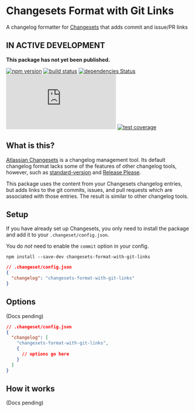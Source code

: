 # Changesets Format with Git Links

A changelog formatter for [Changesets](https://github.com/changesets/changesets) that adds commit and issue/PR links

## IN ACTIVE DEVELOPMENT

**This package has not yet been published.**

[![npm version](https://img.shields.io/npm/v/changesets-format-with-git-links.svg)](https://www.npmjs.com/package/changesets-format-with-git-links)
[![build status](https://github.com/spautz/changesets-format-with-git-links/workflows/CI/badge.svg)](https://github.com/spautz/changesets-format-with-git-links/actions)
[![dependencies Status](https://status.david-dm.org/gh/spautz/changesets-format-with-git-links.svg)](https://david-dm.org/spautz/changesets-format-with-git-links)
[![gzip size](https://img.badgesize.io/https://unpkg.com/changesets-format-with-git-links@latest/dist/index.cjs.js?compression=gzip)](https://bundlephobia.com/result?p=changesets-format-with-git-links)
[![test coverage](https://img.shields.io/coveralls/github/spautz/changesets-format-with-git-links/main.svg)](https://coveralls.io/github/spautz/changesets-format-with-git-links?branch=main)

## What is this?

[Atlassian Changesets](https://github.com/changesets/changesets) is a changelog management tool. Its default changelog
format lacks some of the features of other changelog tools, however, such as [standard-version](https://github.com/conventional-changelog/standard-version/blob/master/CHANGELOG.md)
and [Release Please](https://github.com/googleapis/release-please/blob/main/CHANGELOG.md).

This package uses the content from your Changesets changelog entries, but adds links to the git commits, issues, and pull requests
which are associated with those entries. The result is similar to other changelog tools.

## Setup

If you have already set up Changesets, you only need to install the package and add it to your `.changeset/config.json`.

You do _not_ need to enable the `commit` option in your config.

```shell
npm install --save-dev changesets-format-with-git-links
```

```json lines
// .changeset/config.json
{
  "changelog": "changesets-format-with-git-links"
}
```

## Options

(Docs pending)

```json lines
// .changeset/config.json
{
  "changelog": [
    "changesets-format-with-git-links",
    {
      // options go here
    }
  ]
}
```

## How it works

(Docs pending)
